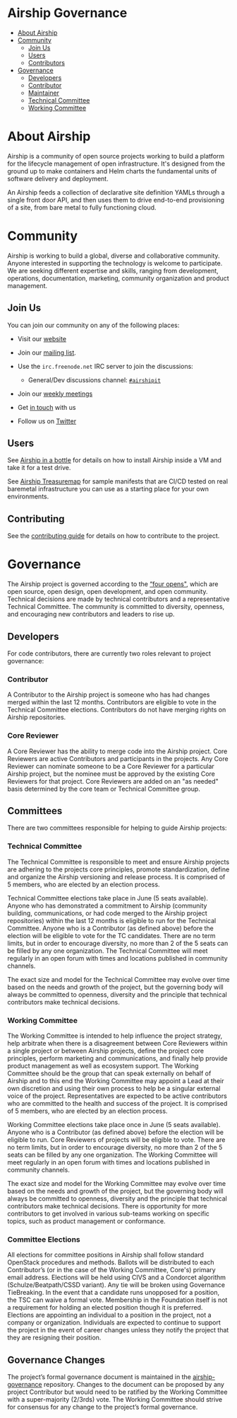 Airship Governance
==================

* [About Airship](#about-airship)
* [Community](#community)
	* [Join Us](#join-us)
	* [Users](#users)
	* [Contributors](#contributors)
* [Governance](#governance)
	* [Developers](#developers)
	* [Contributor](#contributor)
	* [Maintainer](#maintainer)
	* [Technical Committee](#architecture-committee)
	* [Working Committee](#working-committee)

# About Airship

Airship is a community of open source projects working to build a platform for the lifecycle management of open
infrastructure. It's designed from the ground up to make containers and Helm charts the fundamental units of software
delivery and deployment.

An Airship feeds a collection of declarative site definition YAMLs through a single front door API, and then uses them to
drive end-to-end provisioning of a site, from bare metal to fully functioning cloud.

# Community

Airship is working to build a global, diverse and collaborative community. Anyone interested in supporting the technology
is welcome to participate. We are seeking different expertise and skills, ranging from development, operations,
documentation, marketing, community organization and product management.

## Join Us

You can join our community on any of the following places:

* Visit our [website](https://airshipit.org)

* Join our [mailing list](http://lists.airshipit.org).

* Use the `irc.freenode.net` IRC server to join the discussions:
  * General/Dev discussions channel: [`#airshipit`](http://webchat.freenode.net/?channels=airshipit)

* Join our [weekly meetings](http://eavesdrop.openstack.org/#Airship_Team_Meeting)

* Get [in touch](https://wiki.openstack.org/wiki/Airship#Get_in_Touch) with us

* Follow us on [Twitter](https://twitter.com/airshipproject)

## Users

See [Airship in a bottle](https://opendev.org/airship/airship-in-a-bottle) for details on how to install Airship
inside a VM and take it for a test drive.

See [Airship Treasuremap](https://opendev.org/airship/treasuremap) for sample manifests that are CI/CD tested on real
baremetal infrastructure you can use as a starting place for your own environments.

## Contributing

See the [contributing guide](CONTRIBUTING.md) for details on how to contribute to the project.

# Governance

The Airship project is governed according to the [“four opens"](https://governance.openstack.org/tc/reference/opens.html),
which are open source, open design, open development, and open community. Technical decisions are made by technical
contributors and a representative Technical Committee. The community is committed to diversity, openness, and encouraging
new contributors and leaders to rise up.

## Developers

For code contributors, there are currently two roles relevant to project governance:

### Contributor

A Contributor to the Airship project is someone who has had changes merged within the last 12 months. Contributors are
eligible to vote in the Technical Committee elections. Contributors do not have merging rights on Airship repositories.

### Core Reviewer

A Core Reviewer has the ability to merge code into the Airship project. Core Reviewers are active Contributors and
participants in the projects.  Any Core Reviewer can nominate someone to be a Core Reviewer for a particular Airship
project, but the nominee must be approved by the existing Core Reviewers for that project. Core Reviewers are added
on an "as needed" basis determined by the core team or Technical Committee group.

## Committees

There are two committees responsible for helping to guide Airship projects:

### Technical Committee

The Technical Committee is responsible to meet and ensure Airship projects are adhering to the projects core principles,
promote standardization, define and organize the Airship versioning and release process. It is comprised of 5 members,
who are elected by an election process.

Technical Committee elections take place in June (5 seats available). Anyone who has demonstrated a commitment to Airship
(community building, communications, or had code merged to the Airship project repositories) within the last 12 months is
eligible to run for the Technical Committee. Anyone who is a Contributor (as defined above) before the election will be
eligible to vote for the TC candidates. There are no term limits, but in order to encourage diversity, no more than 2 of
the 5 seats can be filled by any one organization. The Technical Committee will meet regularly in an open forum with
times and locations published in community channels.

The exact size and model for the Technical Committee may evolve over time based on the needs and growth of the project,
but the governing body will always be committed to openness, diversity and the principle that technical contributors make
technical decisions.

### Working Committee

The Working Committee is intended to help influence the project strategy, help arbitrate when there is a disagreement
between Core Reviewers within a single project or between Airship projects, define the project core principles, perform
marketing and communications, and finally help provide product management as well as ecosystem support. The Working
Committee should be the group that can speak externally on behalf of Airship and to this end the Working Committee may
appoint a Lead at their own discretion and using their own process to help be a singular external voice of the project.
Representatives are expected to be active contributors who are committed to the health and success of the project. It is
comprised of 5 members, who are elected by an election process.

Working Committee elections take place once in June (5 seats available). Anyone who is a Contributor (as defined above)
before the election will be eligible to run. Core Reviewers of projects will be eligible to vote. There are no term
limits, but in order to encourage diversity, no more than 2 of the 5 seats can be filled by any one organization. The
Working Committee will meet regularly in an open forum with times and locations published in
community channels.

The exact size and model for the Working Committee may evolve over time based on the needs and growth of the project, but
the governing body will always be committed to openness, diversity and the principle that technical contributors make
technical decisions. There is opportunity for more contributors to get involved in various sub-teams working on specific
topics, such as product management or conformance.

### Committee Elections

All elections for committee positions in Airship shall follow standard OpenStack procedures and methods. Ballots will be
distributed to each Contributor’s (or in the case of the Working Committee, Core's) primary email address. Elections will
be held using CIVS and a Condorcet algorithm (Schulze/Beatpath/CSSD variant). Any tie will be broken using Governance
TieBreaking. In the event that a candidate runs unopposed for a position, the TSC can waive a formal vote. Membership in
the Foundation itself is not a requirement for holding an elected position though it is preferred. Elections are
appointing an individual to a position in the project, not a company or organization. Individuals are expected to
continue to support the project in the event of career changes unless they notify the project that they are resigning
their position.

## Governance Changes

The project’s formal governance document is maintained in the [airship-governance](https://opendev.org/airship/governance)
repository. Changes to the document can be proposed by any project Contributor but would need to be ratified by the
Working Committee with a super-majority (2/3rds) vote. The Working Committee should strive for consensus for any change
to the project’s formal governance.